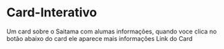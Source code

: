 # Card-Interativo
Um card sobre o Saitama com alumas informações, quando voce clica no botão abaixo do card ele aparece mais informações
Link do Card
